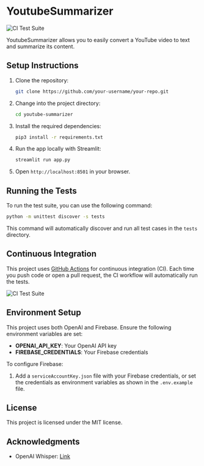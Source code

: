 
# YoutubeSummarizer

![CI Test Suite](https://github.com/your-username/your-repo/actions/workflows/ci.yml/badge.svg)

YoutubeSummarizer allows you to easily convert a YouTube video to text and summarize its content.

## Setup Instructions

1. Clone the repository:
    ```bash
    git clone https://github.com/your-username/your-repo.git
    ```

2. Change into the project directory:
    ```bash
    cd youtube-summarizer
    ```

3. Install the required dependencies:
    ```bash
    pip3 install -r requirements.txt
    ```

4. Run the app locally with Streamlit:
    ```bash
    streamlit run app.py
    ```

5. Open `http://localhost:8501` in your browser.

## Running the Tests

To run the test suite, you can use the following command:

```bash
python -m unittest discover -s tests
```

This command will automatically discover and run all test cases in the `tests` directory.

## Continuous Integration

This project uses [GitHub Actions](https://github.com/features/actions) for continuous integration (CI). Each time you push code or open a pull request, the CI workflow will automatically run the tests.

![CI Test Suite](https://github.com/Andy-H-Nguyen/youtube-summarizer/actions/workflows/ci.yml/badge.svg)

## Environment Setup

This project uses both OpenAI and Firebase. Ensure the following environment variables are set:

- **OPENAI_API_KEY**: Your OpenAI API key
- **FIREBASE_CREDENTIALS**: Your Firebase credentials

To configure Firebase:

1. Add a `serviceAccountKey.json` file with your Firebase credentials, or set the credentials as environment variables as shown in the `.env.example` file.

## License

This project is licensed under the MIT license.

## Acknowledgments

- OpenAI Whisper: [Link](https://github.com/openai/whisper)
